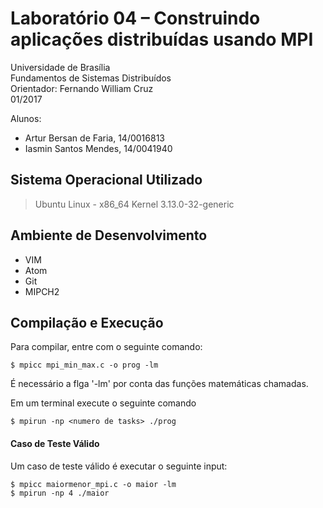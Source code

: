 # Laboratório 04 – Construindo aplicações distribuídas usando MPI

Universidade de Brasília <br>
Fundamentos de Sistemas Distribuídos <br>
Orientador: Fernando William Cruz <br>
01/2017 <br>

Alunos:

* Artur Bersan de Faria, 14/0016813
* Iasmin Santos Mendes, 14/0041940



## Sistema Operacional Utilizado                                                    
> Ubuntu Linux - x86_64 Kernel 3.13.0-32-generic

## Ambiente de Desenvolvimento                                                      

* VIM
* Atom
* Git
* MIPCH2


## Compilação e Execução
Para compilar, entre com o seguinte comando:
```
$ mpicc mpi_min_max.c -o prog -lm
```
É necessário a flga '-lm' por conta das funções matemáticas chamadas.

Em um terminal execute o seguinte comando
```
$ mpirun -np <numero de tasks> ./prog
```

#### Caso de Teste Válido                                                           
Um caso de teste válido é executar o seguinte input:

```
$ mpicc maiormenor_mpi.c -o maior -lm
$ mpirun -np 4 ./maior                              
```
